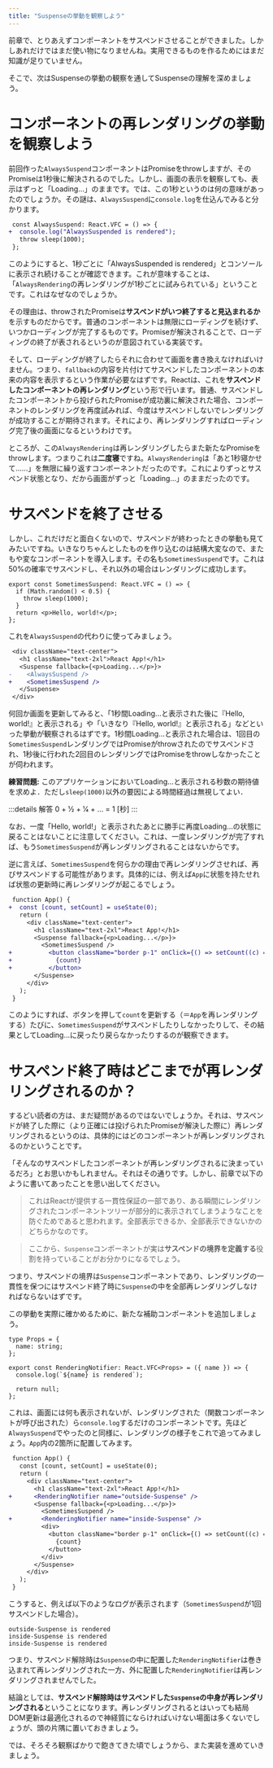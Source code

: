 ```yaml
---
title: "Suspenseの挙動を観察しよう"
---
```


前章で、とりあえずコンポーネントをサスペンドさせることができました。しかしあれだけではまだ使い物になりませんね。実用できるものを作るためにはまだ知識が足りていません。

そこで、次はSuspenseの挙動の観察を通してSuspenseの理解を深めましょう。

# コンポーネントの再レンダリングの挙動を観察しよう

前回作った`AlwaysSuspend`コンポーネントはPromiseをthrowしますが、そのPromiseは1秒後に解決されるのでした。しかし、画面の表示を観察しても、表示はずっと「Loading...」のままです。では、この1秒というのは何の意味があったのでしょうか。その謎は、`AlwaysSuspend`に`console.log`を仕込んでみると分かります。

```diff tsx
 const AlwaysSuspend: React.VFC = () => {
+  console.log("AlwaysSuspended is rendered");
   throw sleep(1000);
 };
```

このようにすると、1秒ごとに「AlwaysSuspended is rendered」とコンソールに表示され続けることが確認できます。これが意味することは、「`AlwaysRendering`の再レンダリングが1秒ごとに試みられている」ということです。これはなぜなのでしょうか。

その理由は、throwされたPromiseは**サスペンドがいつ終了すると見込まれるか**を示すものだからです。普通のコンポーネントは無限にローディングを続けず、いつかローディングが完了するものです。Promiseが解決されることで、ローディングの終了が表されるというのが意図されている実装です。

そして、ローディングが終了したらそれに合わせて画面を書き換えなければいけません。つまり、`fallback`の内容を片付けてサスペンドしたコンポーネントの本来の内容を表示するという作業が必要なはずです。Reactは、これを**サスペンドしたコンポーネントの再レンダリング**という形で行います。普通、サスペンドしたコンポーネントから投げられたPromiseが成功裏に解決された場合、コンポーネントのレンダリングを再度試みれば、今度はサスペンドしないでレンダリングが成功することが期待されます。それにより、再レンダリングすればローディング完了後の画面になるというわけです。

ところが、この`AlwaysRendering`は再レンダリングしたらまた新たなPromiseをthrowします。つまりこれは**二度寝**ですね。`AlwaysRendering`は「あと1秒寝かせて……」を無限に繰り返すコンポーネントだったのです。これによりずっとサスペンド状態となり、だから画面がずっと「Loading...」のままだったのです。

# サスペンドを終了させる

しかし、これだけだと面白くないので、サスペンドが終わったときの挙動も見てみたいですね。いきなりちゃんとしたものを作り込むのは結構大変なので、またもや変なコンポーネントを導入します。その名も`SometimesSuspend`です。これは50%の確率でサスペンドし、それ以外の場合はレンダリングに成功します。

```tsx
export const SometimesSuspend: React.VFC = () => {
  if (Math.random() < 0.5) {
    throw sleep(1000);
  }
  return <p>Hello, world!</p>;
};
```

これを`AlwaysSuspend`の代わりに使ってみましょう。

```diff tsx
 <div className="text-center">
   <h1 className="text-2xl">React App!</h1>
   <Suspense fallback={<p>Loading...</p>}>
-    <AlwaysSuspend />
+    <SometimesSuspend />
   </Suspense>
 </div>
```

何回か画面を更新してみると、「1秒間Loading...と表示された後に『Hello, world!』と表示される」や「いきなり『Hello, world!』と表示される」などといった挙動が観察されるはずです。1秒間Loading...と表示された場合は、1回目の`SometimesSuspend`レンダリングではPromiseがthrowされたのでサスペンドされ、1秒後に行われた2回目のレンダリングではPromiseをthrowしなかったことが伺われます。

**練習問題:** このアプリケーションにおいてLoading...と表示される秒数の期待値を求めよ．ただし`sleep(1000)`以外の要因による時間経過は無視してよい．

:::details 解答
  0 + 1⁄2 + 1⁄4 + … = 1 \[秒\]
:::

なお、一度「Hello, world!」と表示されたあとに勝手に再度Loading...の状態に戻ることはないことに注意してください。これは、一度レンダリングが完了すれば、もう`SometimesSuspend`が再レンダリングされることはないからです。

逆に言えば、`SometimesSuspend`を何らかの理由で再レンダリングさせれば、再びサスペンドする可能性があります。具体的には、例えば`App`に状態を持たせれば状態の更新時に再レンダリングが起こるでしょう。

```diff tsx
 function App() {
+  const [count, setCount] = useState(0);
   return (
     <div className="text-center">
       <h1 className="text-2xl">React App!</h1>
       <Suspense fallback={<p>Loading...</p>}>
         <SometimesSuspend />
+          <button className="border p-1" onClick={() => setCount((c) => c + 1)}>
+            {count}
+          </button>
       </Suspense>
     </div>
   );
 }
```

このようにすれば、ボタンを押して`count`を更新する（＝`App`を再レンダリングする）たびに、`SometimesSuspend`がサスペンドしたりしなかったりして、その結果としてLoading...に戻ったり戻らなかったりするのが観察できます。

# サスペンド終了時はどこまでが再レンダリングされるのか？

するどい読者の方は、まだ疑問があるのではないでしょうか。それは、サスペンドが終了した際に（より正確には投げられたPromiseが解決した際に）再レンダリングされるというのは、具体的にはどのコンポーネントが再レンダリングされるのかということです。

「そんなのサスペンドしたコンポーネントが再レンダリングされるに決まっているだろ」とお思いかもしれません。それはその通りです。しかし、前章で以下のように書いてあったことを思い出してください。

> これはReactが提供する一貫性保証の一部であり、ある瞬間にレンダリングされたコンポーネントツリーが部分的に表示されてしまうようなことを防ぐためであると思われます。全部表示できるか、全部表示できないかのどちらかなのです。

> ここから、`Suspense`コンポーネントが実は**サスペンドの境界を定義する**役割を持っていることがお分かりになるでしょう。

つまり、サスペンドの境界は`Suspense`コンポーネントであり、レンダリングの一貫性を保つにはサスペンド終了時に`Suspense`の中を全部再レンダリングしなければならないはずです。

この挙動を実際に確かめるために、新たな補助コンポーネントを追加しましょう。

```tsx
type Props = {
  name: string;
};

export const RenderingNotifier: React.VFC<Props> = ({ name }) => {
  console.log(`${name} is rendered`);

  return null;
};
```

これは、画面には何も表示されないが、レンダリングされた（関数コンポーネントが呼び出された）ら`console.log`するだけのコンポーネントです。先ほど`AlwaysSuspend`でやったのと同様に、レンダリングの様子をこれで追ってみましょう。`App`内の2箇所に配置してみます。

```diff tsx
 function App() {
   const [count, setCount] = useState(0);
   return (
     <div className="text-center">
       <h1 className="text-2xl">React App!</h1>
+      <RenderingNotifier name="outside-Suspense" />
       <Suspense fallback={<p>Loading...</p>}>
         <SometimesSuspend />
+        <RenderingNotifier name="inside-Suspense" />
         <div>
           <button className="border p-1" onClick={() => setCount((c) => c + 1)}>
             {count}
           </button>
         </div>
       </Suspense>
     </div>
   );
 }
```

こうすると、例えば以下のようなログが表示されます（`SometimesSuspend`が1回サスペンドした場合）。

```
outside-Suspense is rendered
inside-Suspense is rendered
inside-Suspense is rendered
```

つまり、サスペンド解除時は`Suspense`の中に配置した`RenderingNotifier`は巻き込まれて再レンダリングされた一方、外に配置した`RenderingNotifier`は再レンダリングされませんでした。

結論としては、**サスペンド解除時はサスペンドした`Suspense`の中身が再レンダリングされる**ということになります。再レンダリングされるとはいっても結局DOM更新は最適化されるので神経質にならければいけない場面は多くないでしょうが、頭の片隅に置いておきましょう。

では、そろそろ観察ばかりで飽きてきた頃でしょうから、また実装を進めていきましょう。